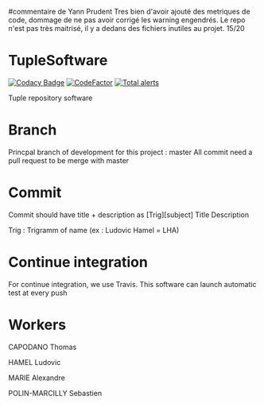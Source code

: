 #commentaire de Yann Prudent
Tres bien d'avoir ajouté des metriques de code, dommage de ne pas avoir corrigé les warning engendrés. Le repo n'est pas très maitrisé, il y a dedans des fichiers inutiles au projet.
15/20
# TupleSoftware
[![Codacy Badge](https://api.codacy.com/project/badge/Grade/fca77146211f477897abf7c63095e79e)](https://www.codacy.com/manual/alexmarie78/TupleSoftware?utm_source=github.com&amp;utm_medium=referral&amp;utm_content=alexmarie78/TupleSoftware&amp;utm_campaign=Badge_Grade)
[![CodeFactor](https://www.codefactor.io/repository/github/alexmarie78/tuplesoftware/badge)](https://www.codefactor.io/repository/github/alexmarie78/tuplesoftware)
[![Total alerts](https://img.shields.io/lgtm/alerts/g/alexmarie78/TupleSoftware.svg?logo=lgtm&logoWidth=18)](https://lgtm.com/projects/g/alexmarie78/TupleSoftware/alerts/)

Tuple repository software

# Branch
Princpal branch of development for this project : master
All commit need a pull request to be merge with master

# Commit
Commit should have title + description as
[Trig][subject] Title
Description

Trig : Trigramm of name (ex : Ludovic Hamel = LHA)

# Continue integration
For continue integration, we use Travis.
This software can launch automatic test at every push

# Workers

CAPODANO Thomas

HAMEL Ludovic

MARIE Alexandre

POLIN-MARCILLY Sebastien
